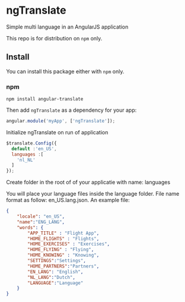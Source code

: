 # ngTranslate
Simple multi language in an AngularJS application

This repo is for distribution on `npm` only.

## Install

You can install this package either with `npm` only.

### npm

```shell
npm install angular-translate
```

Then add `ngTranslate` as a dependency for your app:

```javascript
angular.module('myApp', ['ngTranslate']);
```

Initialize ngTranslate on run of application

```javascript
$translate.Config({
  default :'en_US',
  languages :[
    'nl_NL'
  ]
});
```

Create folder in the root of of your applicatie with name: languages

You will place your language files inside the language folder. File name format as follow: en_US.lang.json. An example file:
```json
{
    "locale": "en_US",
    "name":"ENG_LANG",
    "words": {
        "APP_TITLE" : "Flight App",
        "HOME_FLIGHTS" : "Flights",
        "HOME_EXERCISES" : "Exercises",
        "HOME_FLYING" : "Flying",
        "HOME_KNOWING" : "Knowing",
        "SETTINGS":"Settings",
        "HOME_PARTNERS":"Partners",
	  	"EN_LANG": "English",
	  	"NL_LANG":"Dutch",
	  	"LANGUAGE":"Language"
    }
}
```
